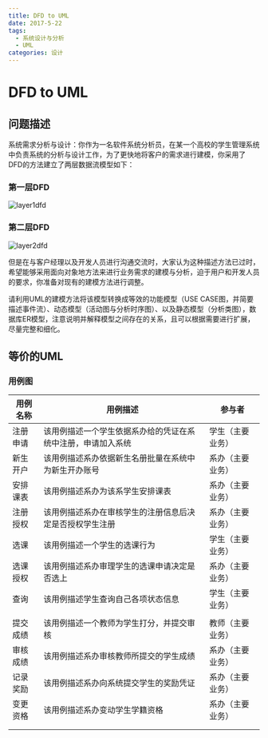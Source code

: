 ```yaml
---
title: DFD to UML
date: 2017-5-22
tags:
  - 系统设计与分析
  - UML
categories: 设计
---
```


# DFD to UML

## 问题描述

系统需求分析与设计：你作为一名软件系统分析员，在某一个高校的学生管理系统中负责系统的分析与设计工作，为了更快地将客户的需求进行建模，你采用了DFD的方法建立了两层数据流模型如下：

### 第一层DFD

![layer1dfd](C:\Users\Macsnow\Desktop\blog\source\uploads\layer1dfd.png)

### 第二层DFD

![layer2dfd](C:\Users\Macsnow\Desktop\blog\source\uploads\layer2dfd.png)

但是在与客户经理以及开发人员进行沟通交流时，大家认为这种描述方法已过时，希望能够采用面向对象地方法来进行业务需求的建模与分析，迫于用户和开发人员的要求，你准备对现有的建模方法进行调整。

请利用UML的建模方法将该模型转换成等效的功能模型（USE CASE图，并简要描述事件流）、动态模型（活动图与分析时序图）、以及静态模型（分析类图），数据库ER模型，注意说明并解释模型之间存在的关系，且可以根据需要进行扩展，尽量完整和细化。

## 等价的UML

### 用例图

| 用例名称 | 用例描述                           | 参与者      |
| ---- | ------------------------------ | -------- |
| 注册申请 | 该用例描述一个学生依据系办给的凭证在系统中注册，申请加入系统 | 学生（主要业务） |
| 新生开户 | 该用例描述系办依据新生名册批量在系统中为新生开办账号     | 系办（主要业务） |
| 安排课表 | 该用例描述系办为该系学生安排课表               | 系办（主要业务） |
| 注册授权 | 该用例描述系办在审核学生的注册信息后决定是否授权学生注册   | 系办（主要业务） |
| 选课   | 该用例描述一个学生的选课行为                 | 学生（主要业务） |
| 选课授权 | 该用例描述系办审理学生的选课申请决定是否选上         | 系办（主要业务） |
| 查询   | 该用例描述学生查询自己各项状态信息              | 学生（主要业务） |
|      |                                |          |
| 提交成绩 | 该用例描述一个教师为学生打分，并提交审核           | 教师（主要业务） |
| 审核成绩 | 该用例描述系办审核教师所提交的学生成绩            | 系办（主要业务） |
| 记录奖励 | 该用例描述系办向系统提交学生的奖励凭证            | 系办（主要业务） |
| 变更资格 | 该用例描述系办变动学生学籍资格                | 系办（主要业务） |
|      |                                |          |
|      |                                |          |
